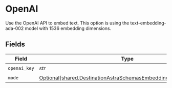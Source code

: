 # OpenAI

Use the OpenAI API to embed text. This option is using the text-embedding-ada-002 model with 1536 embedding dimensions.


## Fields

| Field                                                                                                                                    | Type                                                                                                                                     | Required                                                                                                                                 | Description                                                                                                                              |
| ---------------------------------------------------------------------------------------------------------------------------------------- | ---------------------------------------------------------------------------------------------------------------------------------------- | ---------------------------------------------------------------------------------------------------------------------------------------- | ---------------------------------------------------------------------------------------------------------------------------------------- |
| `openai_key`                                                                                                                             | *str*                                                                                                                                    | :heavy_check_mark:                                                                                                                       | N/A                                                                                                                                      |
| `mode`                                                                                                                                   | [Optional[shared.DestinationAstraSchemasEmbeddingEmbedding1Mode]](../../models/shared/destinationastraschemasembeddingembedding1mode.md) | :heavy_minus_sign:                                                                                                                       | N/A                                                                                                                                      |